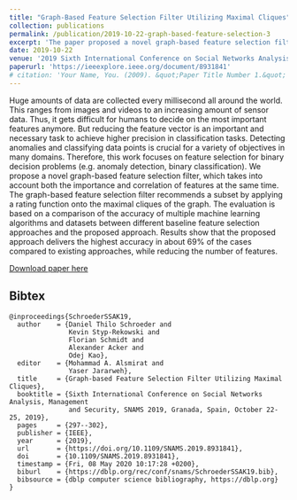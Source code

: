 ```yaml
---
title: "Graph-Based Feature Selection Filter Utilizing Maximal Cliques"
collection: publications
permalink: /publication/2019-10-22-graph-based-feature-selection-3
excerpt: 'The paper proposed a novel graph-based feature selection filter to address the challenge of reducing feature vectors for binary decision problems. The approach considers both feature importance and correlation, and evaluation shows that it outperforms existing baseline feature selection approaches in approximately 69% of cases, delivering the highest accuracy while reducing the number of features.'
date: 2019-10-22
venue: '2019 Sixth International Conference on Social Networks Analysis, Management and Security (SNAMS)'
paperurl: 'https://ieeexplore.ieee.org/document/8931841'
# citation: 'Your Name, You. (2009). &quot;Paper Title Number 1.&quot; <i>Journal 1</i>. 1(1).'
---
```

Huge amounts of data are collected every millisecond all around the world. This ranges from images and videos to an increasing amount of sensor data. Thus, it gets difficult for humans to decide on the most important features anymore. But reducing the feature vector is an important and necessary task to achieve higher precision in classification tasks. Detecting anomalies and classifying data points is crucial for a variety of objectives in many domains. Therefore, this work focuses on feature selection for binary decision problems (e.g. anomaly detection, binary classification). We propose a novel graph-based feature selection filter, which takes into account both the importance and correlation of features at the same time. The graph-based feature selection filter recommends a subset by applying a rating function onto the maximal cliques of the graph. The evaluation is based on a comparison of the accuracy of multiple machine learning algorithms and datasets between different baseline feature selection approaches and the proposed approach. Results show that the proposed approach delivers the highest accuracy in about 69% of the cases compared to existing approaches, while reducing the number of features.

[Download paper here](https://www.researchgate.net/publication/337187000_Graph-based_Feature_Selection_Filter_Utilizing_Maximal_Cliques)

## Bibtex

```
@inproceedings{SchroederSSAK19,
  author    = {Daniel Thilo Schroeder and
               Kevin Styp-Rekowski and
               Florian Schmidt and
               Alexander Acker and
               Odej Kao},
  editor    = {Mohammad A. Alsmirat and
               Yaser Jararweh},
  title     = {Graph-based Feature Selection Filter Utilizing Maximal Cliques},
  booktitle = {Sixth International Conference on Social Networks Analysis, Management
               and Security, SNAMS 2019, Granada, Spain, October 22-25, 2019},
  pages     = {297--302},
  publisher = {IEEE},
  year      = {2019},
  url       = {https://doi.org/10.1109/SNAMS.2019.8931841},
  doi       = {10.1109/SNAMS.2019.8931841},
  timestamp = {Fri, 08 May 2020 10:17:28 +0200},
  biburl    = {https://dblp.org/rec/conf/snams/SchroederSSAK19.bib},
  bibsource = {dblp computer science bibliography, https://dblp.org}
}
```